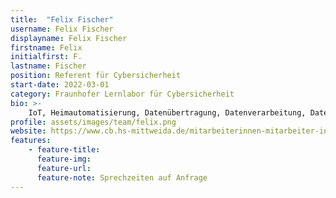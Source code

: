 ```yaml
---
title:  "Felix Fischer"
username: Felix Fischer
displayname: Felix Fischer
firstname: Felix
initialfirst: F.
lastname: Fischer
position: Referent für Cybersicherheit
start-date: 2022-03-01
category: Fraunhofer Lernlabor für Cybersicherheit
bio: >- 
    IoT, Heimautomatisierung, Datenübertragung, Datenverarbeitung, Datenspeicherung, Linux, Digitale Forensik    
profile: assets/images/team/felix.png
website: https://www.cb.hs-mittweida.de/mitarbeiterinnen-mitarbeiter-in-ihren-fachgruppen/fischer-felix/
features:
    - feature-title: 
      feature-img: 
      feature-url: 
      feature-note: Sprechzeiten auf Anfrage
---
```

